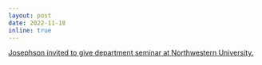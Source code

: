 ```yaml
---
layout: post
date: 2022-11-18
inline: true
---
```


[Josephson invited to give department seminar at Northwestern University.](https://www.youtube.com/watch?v=WrSQfxIoFWw)
